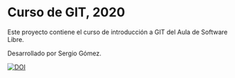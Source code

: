 # Curso de GIT, 2020

Este proyecto contiene el curso de introducción a GIT del Aula de Software Libre.

Desarrollado por Sergio Gómez.



[![DOI](https://zenodo.org/badge/741938809.svg)](https://zenodo.org/doi/10.5281/zenodo.10512117)


